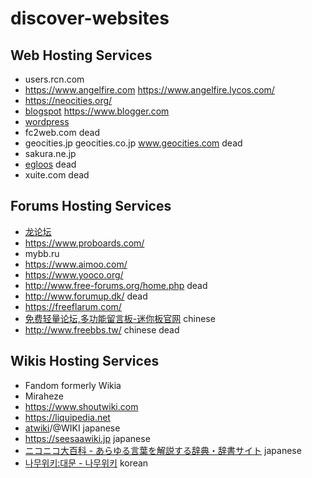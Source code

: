 # discover-websites
## Web Hosting Services
* users.rcn.com
* https://www.angelfire.com https://www.angelfire.lycos.com/
* https://neocities.org/
* [blogspot](https://www.blogspot.com/) https://www.blogger.com
* [wordpress](https://www.wordpress.com/)
* fc2web.com dead
* geocities.jp geocities.co.jp www.geocities.com dead
* sakura.ne.jp
* [egloos](https://web.archive.org/web/20230228193859/http://egloos.com/) dead
* xuite.com dead
## Forums Hosting Services
* [龙论坛](longluntan.com)
* https://www.proboards.com/
* mybb.ru
* https://www.aimoo.com/
* https://www.yooco.org/
* http://www.free-forums.org/home.php dead
* http://www.forumup.dk/ dead
* https://freeflarum.com/
* [免费轻量论坛,多功能留言板-迷你板官网](http://www.miniban.cn/) chinese
* http://www.freebbs.tw/ chinese dead
## Wikis Hosting Services
* Fandom formerly Wikia
* Miraheze
* https://www.shoutwiki.com
* https://liquipedia.net
* [atwiki](https://w.atwiki.jp)/@WIKI japanese
* https://seesaawiki.jp japanese
* [ニコニコ大百科 - あらゆる言葉を解説する辞典・辞書サイト](https://dic.nicovideo.jp/) japanese
* [나무위키:대문 - 나무위키](https://namu.wiki/w/%EB%82%98%EB%AC%B4%EC%9C%84%ED%82%A4:%EB%8C%80%EB%AC%B8) korean
